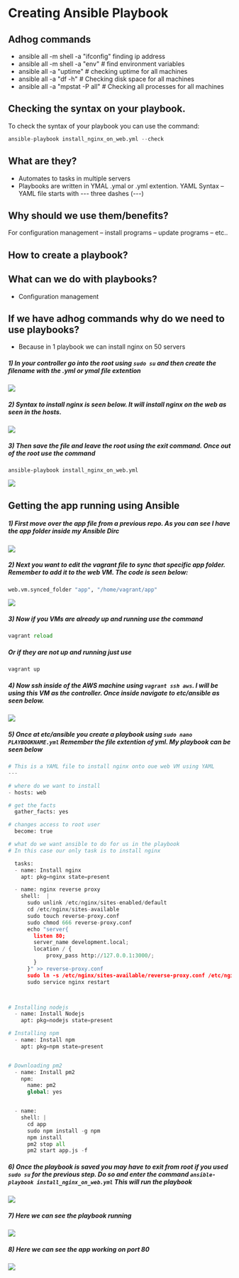 # Creating Ansible Playbook
## Adhog commands
- ansible all -m shell -a "ifconfig" finding ip address
- ansible all -m shell -a "env" # find environment variables
- ansible all -a "uptime" # checking uptime for all machines
- ansible all -a "df -h" # Checking disk space for all machines 
- ansible all -a "mpstat -P all" # Checking all processes for all machines

## Checking the syntax on your playbook.
To check the syntax of your playbook you can use the command:
```python
ansible-playbook install_nginx_on_web.yml --check
```
## What are they?
- Automates to tasks in multiple servers
- Playbooks are written in YMAL .ymal or .yml extention. YAML Syntax – YAML file starts with --- three dashes (---)

## Why should we use them/benefits?
For configuration management – install programs – update programs – etc..

## How to create a playbook?

## What can we do with playbooks?
- Configuration management

## If we have adhog commands why do we need to use playbooks?
- Because in 1 playbook we can install nginx on 50 servers


##### 1) In your controller go into the root using ```sudo su``` and then create the filename with the .yml or ymal file extention

![](images/a16.png)

##### 2) Syntax to install nginx is seen below. It will install nginx on the web as seen in the hosts.

![](images/a17.png)

##### 3) Then save the file and leave the root using the exit command. Once out of the root use the command 
``` ansible-playbook install_nginx_on_web.yml ```

![](images/a18.png)

## Getting the app running using Ansible

##### 1) First move over the app file from a previous repo. As you can see I have the app folder inside my Ansible Dirc

![](images/a19.png)

##### 2) Next you want to edit the vagrant file to sync that specific app folder. Remember to add it to the web VM. The code is seen below:
```python
web.vm.synced_folder "app", "/home/vagrant/app"
```
![](images/a20.png)

##### 3) Now if you VMs are already up and running use the command
```python
vagrant reload
```
##### Or if they are not up and running just use
```python
vagrant up
```

##### 4) Now ssh inside of the AWS machine using ```vagrant ssh aws```. I will be using this VM as the controller. Once inside navigate to etc/ansible as seen below.

![](images/a21.png)

##### 5) Once at etc/ansible you create a playbook using ```sudo nano PLAYBOOKNAME.yml``` Remember the file extention of yml. My playbook can be seen below

```python
# This is a YAML file to install nginx onto oue web VM using YAML
---

# where do we want to install
- hosts: web

# get the facts
  gather_facts: yes

# changes access to root user
  become: true

# what do we want ansible to do for us in the playbook
# In this case our only task is to install nginx

  tasks:
  - name: Install nginx
    apt: pkg=nginx state=present

  - name: nginx reverse proxy
    shell:  |
      sudo unlink /etc/nginx/sites-enabled/default
      cd /etc/nginx/sites-available
      sudo touch reverse-proxy.conf
      sudo chmod 666 reverse-proxy.conf
      echo "server{
        listen 80;
        server_name development.local;
        location / {
            proxy_pass http://127.0.0.1:3000/;
        }
      }" >> reverse-proxy.conf
      sudo ln -s /etc/nginx/sites-available/reverse-proxy.conf /etc/nginx/sites-enabled/reverse-proxy.conf
      sudo service nginx restart



# Installing nodejs
  - name: Install Nodejs
    apt: pkg=nodejs state=present

# Installing npm
  - name: Install npm
    apt: pkg=npm state=present


# Downloading pm2
  - name: Install pm2
    npm:
      name: pm2
      global: yes


  - name:
    shell: |
      cd app
      sudo npm install -g npm
      npm install
      pm2 stop all
      pm2 start app.js -f
```
##### 6) Once the playbook is saved you may have to exit from root if you used ```sudo su``` for the previous step. Do so and enter the command ``` ansible-playbook install_nginx_on_web.yml ``` This will run the playbook

![](images/a22.png)

##### 7) Here we can see the playbook running 

![](images/a23.png)

##### 8) Here we can see the app working on port 80 

![](images/a24.png)

